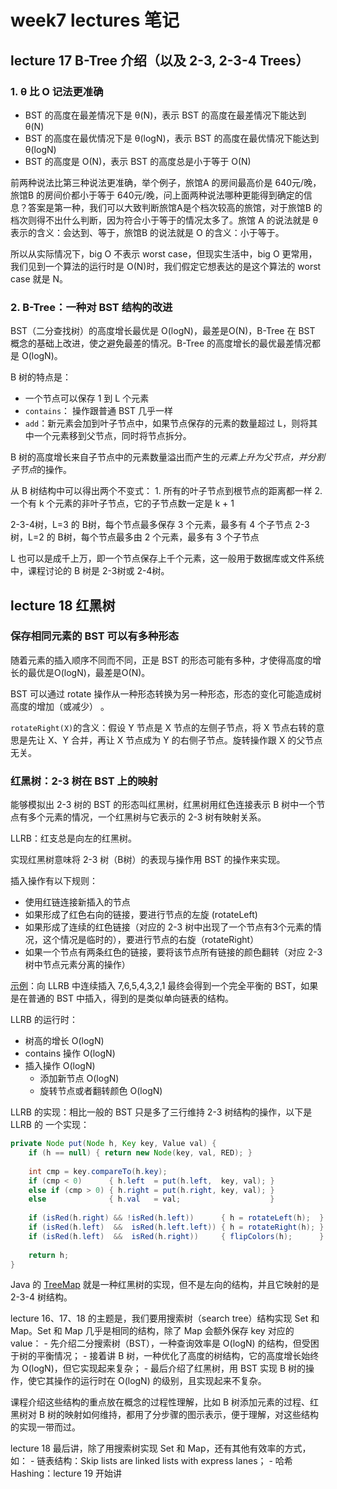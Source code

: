 # week7 lectures 笔记

## lecture 17 B-Tree 介绍（以及 2-3, 2-3-4 Trees）

### 1. θ 比 O 记法更准确

- BST 的高度在最差情况下是 θ(N)，表示 BST 的高度在最差情况下能达到 θ(N)
- BST 的高度在最优情况下是 θ(logN)，表示 BST 的高度在最优情况下能达到 θ(logN)
- BST 的高度是 O(N)，表示 BST 的高度总是小于等于 O(N)

前两种说法比第三种说法更准确，举个例子，旅馆A 的房间最高价是 640元/晚，旅馆B 的房间价都小于等于 640元/晚，问上面两种说法哪种更能得到确定的信息？答案是第一种，我们可以大致判断旅馆A是个档次较高的旅馆，对于旅馆B 的档次则得不出什么判断，因为符合小于等于的情况太多了。旅馆 A 的说法就是 θ 表示的含义：会达到、等于，旅馆B 的说法就是 O 的含义：小于等于。

所以从实际情况下，big O 不表示 worst case，但现实生活中，big O 更常用，我们见到一个算法的运行时是 O(N)时，我们假定它想表达的是这个算法的 worst case 就是 N。

### 2. B-Tree：一种对 BST 结构的改进

BST（二分查找树）的高度增长最优是 O(logN)，最差是O(N)，B-Tree 在 BST 概念的基础上改进，使之避免最差的情况。B-Tree 的高度增长的最优最差情况都是 O(logN)。

B 树的特点是：

- 一个节点可以保存 1 到 L 个元素
- `contains`： 操作跟普通 BST 几乎一样
- `add`：新元素会加到叶子节点中，如果节点保存的元素的数量超过 L，则将其中一个元素移到父节点，同时将节点拆分。

B 树的高度增长来自子节点中的元素数量溢出而产生的*元素上升为父节点，并分割子节点*的操作。

从 B 树结构中可以得出两个不变式：
    1. 所有的叶子节点到根节点的距离都一样
    2. 一个有 k 个元素的非叶子节点，它的子节点数一定是 k + 1

2-3-4树，L=3 的 B树，每个节点最多保存 3 个元素，最多有 4 个子节点
2-3树，L=2 的 B树，每个节点最多由 2 个元素，最多有 3 个子节点

L 也可以是成千上万，即一个节点保存上千个元素，这一般用于数据库或文件系统中，课程讨论的 B 树是 2-3树或 2-4树。

## lecture 18 红黑树

### 保存相同元素的 BST 可以有多种形态

随着元素的插入顺序不同而不同，正是 BST 的形态可能有多种，才使得高度的增长的最优是O(logN)，最差是O(N)。

BST 可以通过 rotate 操作从一种形态转换为另一种形态，形态的变化可能造成树高度的增加（或减少） 。

`rotateRight(X)`的含义：假设 Y 节点是 X 节点的左侧子节点，将 X 节点右转的意思是先让 X、Y 合并，再让 X 节点成为 Y 的右侧子节点。旋转操作跟 X 的父节点无关。

### 红黑树：2-3 树在 BST 上的映射

能够模拟出 2-3 树的 BST 的形态叫红黑树，红黑树用红色连接表示 B 树中一个节点有多个元素的情况，一个红黑树与它表示的 2-3 树有映射关系。

LLRB：红支总是向左的红黑树。

实现红黑树意味将 2-3 树（B树）的表现与操作用 BST 的操作来实现。

插入操作有以下规则：

- 使用红链连接新插入的节点
- 如果形成了红色右向的链接，要进行节点的左旋 (rotateLeft)
- 如果形成了连续的红色链接（对应的 2-3 树中出现了一个节点有3个元素的情况，这个情况是临时的），要进行节点的右旋（rotateRight）
- 如果一个节点有两条红色的链接，要将该节点所有链接的颜色翻转（对应 2-3 树中节点元素分离的操作）

[示例](https://docs.google.com/presentation/d/1jgOgvx8tyu_LQ5Y21k4wYLffwp84putW8iD7_EerQmI/edit#slide=id.g463de7561_042)：向 LLRB 中连续插入 7,6,5,4,3,2,1 最终会得到一个完全平衡的 BST，如果是在普通的 BST 中插入，得到的是类似单向链表的结构。

LLRB 的运行时：
- 树高的增长 O(logN)
- contains 操作 O(logN)
- 插入操作 O(logN)
    - 添加新节点 O(logN)
    - 旋转节点或者翻转颜色 O(logN)

LLRB 的实现：相比一般的 BST 只是多了三行维持 2-3 树结构的操作，以下是 LLRB 的 一个实现：

```java
private Node put(Node h, Key key, Value val) {
	if (h == null) { return new Node(key, val, RED); }
 
	int cmp = key.compareTo(h.key);
    if (cmp < 0)      { h.left  = put(h.left,  key, val); }
    else if (cmp > 0) { h.right = put(h.right, key, val); }
    else              { h.val   = val;                    }
 
	if (isRed(h.right) && !isRed(h.left))      { h = rotateLeft(h);  }
	if (isRed(h.left)  &&  isRed(h.left.left)) { h = rotateRight(h); }
	if (isRed(h.left)  &&  isRed(h.right))     { flipColors(h);      } 
 
	return h;
}
```

Java 的 [TreeMap](https://github.com/AdoptOpenJDK/openjdk-jdk11/blob/999dbd4192d0f819cb5224f26e9e7fa75ca6f289/src/java.base/share/classes/java/util/TreeMap.java) 就是一种红黑树的实现，但不是左向的结构，并且它映射的是 2-3-4 树结构。

lecture 16、17、18 的主题是，我们要用搜索树（search tree）结构实现 Set 和 Map。Set 和 Map 几乎是相同的结构，除了 Map 会额外保存 key 对应的 value：
    - 先介绍二分搜索树（BST），一种查询效率是 O(logN) 的结构，但受困于树的平衡情况；
    - 接着讲 B 树，一种优化了高度的树结构，它的高度增长始终为 O(logN)，但它实现起来复杂；
    - 最后介绍了红黑树，用 BST 实现 B 树的操作，使它其操作的运行时在 O(logN) 的级别，且实现起来不复杂。

课程介绍这些结构的重点放在概念的过程性理解，比如 B 树添加元素的过程、红黑树对 B 树的映射如何维持，都用了分步骤的图示表示，便于理解，对这些结构的实现一带而过。

lecture 18 最后讲，除了用搜索树实现 Set 和 Map，还有其他有效率的方式，如：
    - 链表结构：Skip lists are linked lists with express lanes；
    - 哈希 Hashing：lecture 19 开始讲